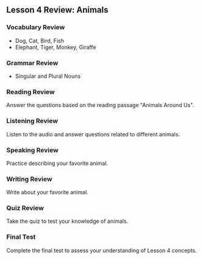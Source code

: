 <!-- content/Level1/Lesson4/review/review.md -->

## Lesson 4 Review: Animals

### Vocabulary Review

- Dog, Cat, Bird, Fish
- Elephant, Tiger, Monkey, Giraffe

### Grammar Review

- Singular and Plural Nouns

### Reading Review

Answer the questions based on the reading passage "Animals Around Us".

### Listening Review

Listen to the audio and answer questions related to different animals.

### Speaking Review

Practice describing your favorite animal.

### Writing Review

Write about your favorite animal.

### Quiz Review

Take the quiz to test your knowledge of animals.

### Final Test

Complete the final test to assess your understanding of Lesson 4 concepts.

